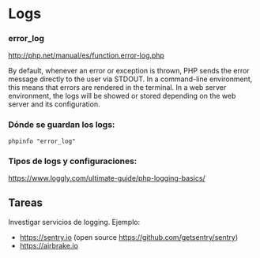 # Logs

### error_log
http://php.net/manual/es/function.error-log.php

By default, whenever an error or exception is thrown, PHP sends the error message directly to the user via STDOUT. In a command-line environment, this means that errors are rendered in the terminal. In a web server environment, the logs will be showed or stored depending on the web server and its configuration.


### Dónde se guardan los logs:
    phpinfo "error_log"


### Tipos de logs y configuraciones:
https://www.loggly.com/ultimate-guide/php-logging-basics/


## Tareas

Investigar servicios de logging. Ejemplo:

- https://sentry.io (open source https://github.com/getsentry/sentry)
- https://airbrake.io